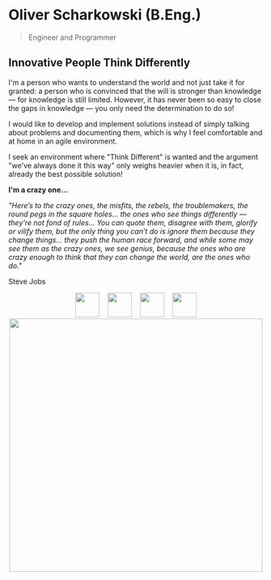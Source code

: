 # Oliver Scharkowski (B.Eng.)
> Engineer and Programmer
## Innovative People Think Differently

I'm a person who wants to understand the world and not just take it for granted: a person who is convinced that the will is stronger than knowledge — for knowledge is still limited. However, it has never been so easy to close the gaps in knowledge — you only need the determination to do so!

I would like to develop and implement solutions instead of simply talking about problems and documenting them, which is why I feel comfortable and at home in an agile environment.

I seek an environment where "Think Different" is wanted and the argument "we've always done it this way" only weighs heavier when it is, in fact, already the best possible solution!

**I'm a crazy one...**

*"Here’s to the crazy ones, the misfits, the rebels, the troublemakers, the round pegs in the square holes… the ones who see things differently — they’re not fond of rules… You can quote them, disagree with them, glorify or vilify them, but the only thing you can’t do is ignore them because they change things… they push the human race forward, and while some may see them as the crazy ones, we see genius, because the ones who are crazy enough to think that they can change the world, are the ones who do."*

Steve Jobs


<div align="center">
  <a href="https://oscharko.de" target="_blank"><img src="https://oscharko.de/img/git/oscharko.svg" width="48"></a>
  <span>&nbsp;&nbsp;</span>
  <a href="https://oscharko.me/linkedin" target="_blank"><img src="https://oscharko.de/img/git/linkedin.svg" width="48"></a>
  <span>&nbsp;&nbsp;</span>
  <a href="https://oscharko.me/xing" target="_blank"><img src="https://oscharko.de/img/git/xing.svg" width="48"></a>
  <span>&nbsp;&nbsp;</span>
  <a href="https://oscharko.me/leet-code" target="_blank"><img src="https://oscharko.de/img/git/leetcode.svg" width="48"></a>
</div>

<div align="center">
  <a href="https://oscharko.me/schedule" target="_blank"><img src="https://oscharko.de/img/git/calendar.svg"
      width="500"></a>
</div>

